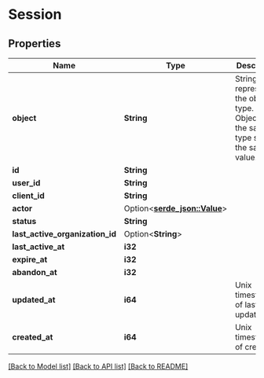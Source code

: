 # Session

## Properties

Name | Type | Description | Notes
------------ | ------------- | ------------- | -------------
**object** | **String** | String representing the object's type. Objects of the same type share the same value.  | 
**id** | **String** |  | 
**user_id** | **String** |  | 
**client_id** | **String** |  | 
**actor** | Option<[**serde_json::Value**](.md)> |  | [optional]
**status** | **String** |  | 
**last_active_organization_id** | Option<**String**> |  | [optional]
**last_active_at** | **i32** |  | 
**expire_at** | **i32** |  | 
**abandon_at** | **i32** |  | 
**updated_at** | **i64** | Unix timestamp of last update.  | 
**created_at** | **i64** | Unix timestamp of creation.  | 

[[Back to Model list]](../README.md#documentation-for-models) [[Back to API list]](../README.md#documentation-for-api-endpoints) [[Back to README]](../README.md)


